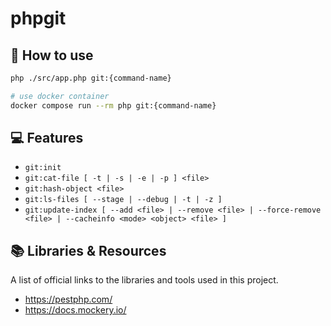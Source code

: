 # phpgit

## 🚀 How to use

```sh
php ./src/app.php git:{command-name}

# use docker container
docker compose run --rm php git:{command-name}
```

## 💻️ Features

- `git:init`
- `git:cat-file [ -t | -s | -e | -p ] <file>`
- `git:hash-object <file>`
- `git:ls-files [ --stage | --debug | -t | -z ]`
- `git:update-index [ --add <file> | --remove <file> | --force-remove <file> | --cacheinfo <mode> <object> <file> ]`

## 📚️ Libraries & Resources

A list of official links to the libraries and tools used in this project.

- https://pestphp.com/
- https://docs.mockery.io/
